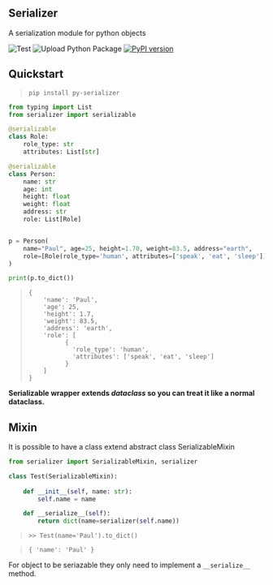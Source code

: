 ## Serializer

A serialization module for python objects

![Test](https://github.com/nhamilakis/py-serializer/workflows/Test/badge.svg) ![Upload Python Package](https://github.com/nhamilakis/py-serializer/workflows/Upload%20Python%20Package/badge.svg) [![PyPI version](https://badge.fury.io/py/py-serializer.svg)](https://badge.fury.io/py/py-serializer) 

## Quickstart

> `pip install py-serializer`


```python
from typing import List
from serializer import serializable

@serializable
class Role:
    role_type: str
    attributes: List[str]

@serializable
class Person:
    name: str
    age: int
    height: float
    weight: float
    address: str
    role: List[Role]


p = Person(
    name="Paul", age=25, height=1.70, weight=83.5, address="earth",
    role=[Role(role_type='human', attributes=['speak', 'eat', 'sleep'])]
)

print(p.to_dict())
```

> ```
> {
>     'name': 'Paul', 
>     'age': 25, 
>     'height': 1.7,
>     'weight': 83.5, 
>     'address': 'earth', 
>     'role': [
>           {
>             'role_type': 'human',
>             'attributes': ['speak', 'eat', 'sleep']
>           }
>     ]
> }
>```


**Serializable wrapper extends *dataclass* so you can treat it like a normal dataclass.**


## Mixin

It is possible to have a class extend abstract class SerializableMixin

```python
from serializer import SerializableMixin, serializer

class Test(SerializableMixin):
    
    def __init__(self, name: str):
        self.name = name

    def __serialize__(self):
        return dict(name=serializer(self.name))
```

> `>> Test(name='Paul').to_dict()`

> `{ 'name': 'Paul' } `

For object to be seriazable they only need to implement a `__serialize__` method.